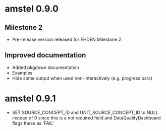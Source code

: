 # amstel 0.9.0

## Milestone 2
* Pre-release version released for EHDEN Milestone 2.

## Improved documentation
* Added pkgdown documentation
* Examples
* Hide some output when used non-interactively (e.g. progress bars)

# amstel 0.9.1
* SET SOURCE_CONCEPT_ID and 
UNIT_SOURCE_CONCEPT_ID to NULL instead of 0 since this is a not required field and DataQualityDashboard flags these as 'FAIL'